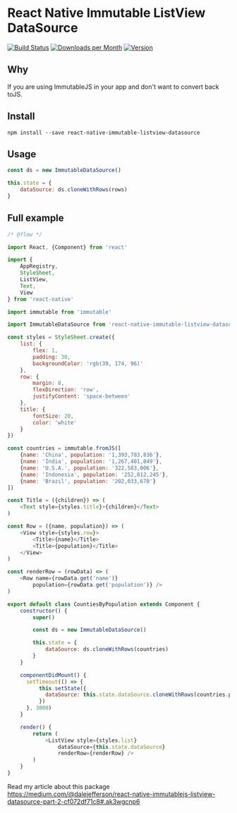 # React Native Immutable ListView DataSource
[![Build Status](https://img.shields.io/travis/DaleJefferson/React-Native-Immutable-ListView-DataSource.svg)](https://travis-ci.org/DaleJefferson/React-Native-Immutable-ListView-DataSource)
[![Downloads per Month](https://img.shields.io/npm/dm/react-native-immutable-listview-datasource.svg)](https://www.npmjs.com/package/react-native-immutable-listview-datasource)
[![Version](https://img.shields.io/npm/v/react-native-immutable-listview-datasource.svg)](https://www.npmjs.com/package/react-native-immutable-listview-datasource)

## Why

If you are using ImmutableJS in your app and don't want to convert back toJS.

## Install
```
npm install --save react-native-immutable-listview-datasource
```

## Usage

```js
const ds = new ImmutableDataSource()

this.state = {
    dataSource: ds.cloneWithRows(rows)
}
```

## Full example

```js
/* @flow */

import React, {Component} from 'react'

import {
    AppRegistry,
    StyleSheet,
    ListView,
    Text,
    View
} from 'react-native'

import immutable from 'immutable'

import ImmutableDataSource from 'react-native-immutable-listview-datasource'

const styles = StyleSheet.create({
    list: {
        flex: 1,
        padding: 30,
        backgroundColor: 'rgb(39, 174, 96)'
    },
    row: {
        margin: 8,
        flexDirection: 'row',
        justifyContent: 'space-between'
    },
    title: {
        fontSize: 20,
        color: 'white'
    }
})

const countries = immutable.fromJS([
    {name: 'China', population: '1,393,783,836'},
    {name: 'India', population: '1,267,401,849'},
    {name: 'U.S.A.', population: '322,583,006'},
    {name: 'Indonesia', population: '252,812,245'},
    {name: 'Brazil', population: '202,033,670'}
])

const Title = ({children}) => (
    <Text style={styles.title}>{children}</Text>
)

const Row = ({name, population}) => (
    <View style={styles.row}>
        <Title>{name}</Title>
        <Title>{population}</Title>
    </View>
)

const renderRow = (rowData) => (
    <Row name={rowData.get('name')}
        population={rowData.get('population')} />
)

export default class CountiesByPopulation extends Component {
    constructor() {
        super()

        const ds = new ImmutableDataSource()

        this.state = {
            dataSource: ds.cloneWithRows(countries)
        }
    }

    componentDidMount() {
      setTimeout(() => {
          this.setState({
            dataSource: this.state.dataSource.cloneWithRows(countries.pop())
          })
      }, 3000)
    }

    render() {
        return (
            <ListView style={styles.list}
                dataSource={this.state.dataSource}
                renderRow={renderRow} />
        )
    }
}
```

Read my article about this package https://medium.com/@dalejefferson/react-native-immutablejs-listview-datasource-part-2-cf072df71c8#.ak3wgcnp6
